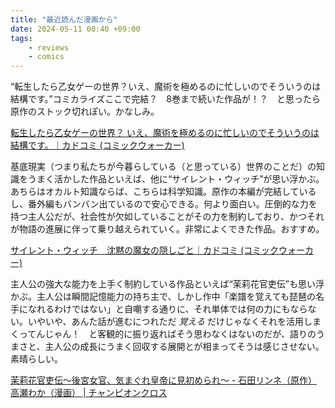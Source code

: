```yaml
---
title: "最近読んだ漫画から"
date: 2024-05-11 00:40 +09:00
tags:
    - reviews
    - comics
---
```


“転生したら乙女ゲーの世界？いえ、魔術を極めるのに忙しいのでそういうのは結構です。”コミカライズここで完結？　8巻まで続いた作品が！？　と思ったら原作のストック切れぽい。かなしみ。

[転生したら乙女ゲーの世界？ いえ、魔術を極めるのに忙しいのでそういうのは結構です。｜カドコミ (コミックウォーカー)](https://comic-walker.com/detail/KC_002300_S?episodeType=first)

基底現実（つまり私たちが今暮らしている（と思っている）世界のことだ）の知識をうまく活かした作品といえば、他に“サイレント・ウィッチ”が思い浮かぶ。あちらはオカルト知識ならば、こちらは科学知識。原作の本編が完結しているし、番外編もバンバン出ているので安心できる。何より面白い。圧倒的な力を持つ主人公だが、社会性が欠如していることがその力を制約しており、かつそれが物語の進展に伴って乗り越えられていく。非常によくできた作品。おすすめ。

[サイレント・ウィッチ　沈黙の魔女の隠しごと｜カドコミ (コミックウォーカー)](https://comic-walker.com/detail/KC_004604_S?episodeType=first)

主人公の強大な能力を上手く制約している作品といえば“茉莉花官吏伝”も思い浮かぶ。主人公は瞬間記憶能力の持ち主で、しかし作中「楽譜を覚えても琵琶の名手になれるわけではない」と自嘲する通りに、それ単体では何の力にもならない。いやいや、あんた話が進むにつれただ _覚える_ だけじゃなくそれを活用しまくってんじゃん！　と客観的に振り返ればそう思わなくはないのだが、語りのうまさと、主人公の成長にうまく回収する展開とが相まってそうは感じさせない。素晴らしい。

[茉莉花官吏伝～後宮女官、気まぐれ皇帝に見初められ～ - 石田リンネ（原作） 高瀬わか（漫画） \| チャンピオンクロス](https://championcross.jp/series/00035a2f357be)
